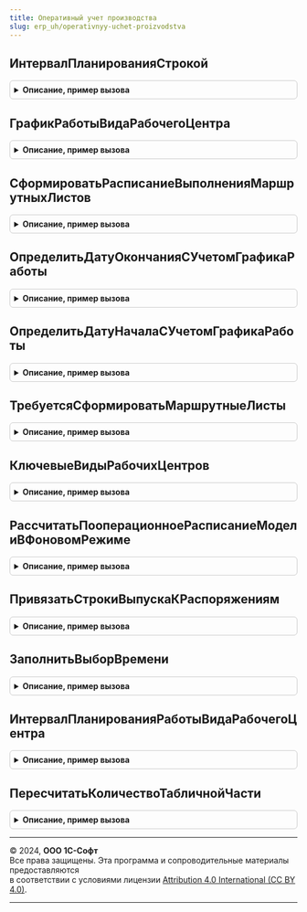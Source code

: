 ```yaml
---
title: Оперативный учет производства
slug: erp_uh/operativnyy-uchet-proizvodstva
---
```



## ИнтервалПланированияСтрокой
<details style="margin: 1em 0; padding: 0.5em; border: 1px solid #ccc; border-radius: 6px;">

<summary style="font-weight: bold; cursor: pointer;">Описание, пример вызова</summary>

```bsl

// Формирует представление интервала планирования в виде строки
//
// Параметры:
//  Период					- Дата - начало интервала планирования
//  ИнтервалПланирования	- ПеречислениеСсылка.ТочностьГрафикаПроизводства - Интервал планирования.
//
// Возвращаемое значение:
//   Строка   - представление интервала планирования.
//
Функция ИнтервалПланированияСтрокой(Период, ИнтервалПланирования) Экспорт
```

Пример вызова
```bsl
Результат = ОперативныйУчетПроизводства.ИнтервалПланированияСтрокой(Период, ИнтервалПланирования) 
```
</details>

## ГрафикРаботыВидаРабочегоЦентра
<details style="margin: 1em 0; padding: 0.5em; border: 1px solid #ccc; border-radius: 6px;">

<summary style="font-weight: bold; cursor: pointer;">Описание, пример вызова</summary>

```bsl

//++ Устарело_Производство21

// Формирует график работы вида рабочего центра
//
// Параметры:
//  ВидРабочегоЦентра	- СправочникСсылка.ВидыРабочихЦентров - Вид рабочего центра для которого нужно получить график работы
//  Начало				- Дата - Начало интервала
//  Окончание			- Дата - Окончание интервала.
//
// Возвращаемое значение:
//   ТаблицаЗначений   - График работы рабочего центра.
//
Функция ГрафикРаботыВидаРабочегоЦентра(ВидРабочегоЦентра, Начало, Окончание) Экспорт
```

Пример вызова
```bsl
Результат = ОперативныйУчетПроизводства.ГрафикРаботыВидаРабочегоЦентра(ВидРабочегоЦентра, Начало, Окончание) 
```
</details>

## СформироватьРасписаниеВыполненияМаршрутныхЛистов
<details style="margin: 1em 0; padding: 0.5em; border: 1px solid #ccc; border-radius: 6px;">

<summary style="font-weight: bold; cursor: pointer;">Описание, пример вызова</summary>

```bsl

// Формирует расписание выполнения маршрутных листов на выбранном рабочем центре
//  Расписание формируется с учетом порядка маршрутных листов и графика работы.
//
// Параметры:
//  Расписание						- ТаблицаЗначений, ДанныеФормыКоллекция, Массив		- расписание в котором будет рассчитан период и объем работы.
//	ПараметрыРабочегоЦентра			- Структура											- содержит параметры РЦ: РабочийЦентр,ВидРабочегоЦентра,ГрафикРаботы,ИнтервалПланирования.
//  Окончание						- Дата												- начало работы будет не позже этой даты.
//  ВариантНаладкиПрошлогоПериода	- СправочникСсылка.ВариантыНаладки					- вариант наладки прошлого периода.
//  Коэффициент						- Число												- коэффициент который нужно применить для модификации времени работы.
//  ГрафикРаботыСУчетомРасписания	- ТаблицаЗначений									- график работы с учетом занятого времени по данным расписания.
//
// Возвращаемое значение:
//  Булево - Истина, если расписание полностью рассчитано.
//
Функция СформироватьРасписаниеВыполненияМаршрутныхЛистов( Экспорт
```

Пример вызова
```bsl
Результат = ОперативныйУчетПроизводства.СформироватьРасписаниеВыполненияМаршрутныхЛистов();
```
</details>

## ОпределитьДатуОкончанияСУчетомГрафикаРаботы
<details style="margin: 1em 0; padding: 0.5em; border: 1px solid #ccc; border-radius: 6px;">

<summary style="font-weight: bold; cursor: pointer;">Описание, пример вызова</summary>

```bsl

// Рассчитывает дату окончания с учетом графика работы рабочего центра
//
// Параметры:
//  Начало						- Дата - Начало работы
//  ВремяРаботы					- Число - Время работы в секундах
//  РабочийЦентр				- СправочникСсылка.РабочиеЦентры - Рабочий центр доступность которого нужно учесть
//  ВремяРаботыВРабочееВремя	- Число - Время работы в нерабочее время
//  ПериодыВыполнения			- Массив - содержит занятые периоды.
//
// Возвращаемое значение:
//   Дата	- Дата окончания работы.
//
Функция ОпределитьДатуОкончанияСУчетомГрафикаРаботы(Начало, ВремяРаботы, РабочийЦентр, ВремяРаботыВРабочееВремя = 0, ПериодыВыполнения = Неопределено) Экспорт
```

Пример вызова
```bsl
Результат = ОперативныйУчетПроизводства.ОпределитьДатуОкончанияСУчетомГрафикаРаботы(Начало, ВремяРаботы, РабочийЦентр, ВремяРаботыВРабочееВремя, ПериодыВыполнения);
```
</details>

## ОпределитьДатуНачалаСУчетомГрафикаРаботы
<details style="margin: 1em 0; padding: 0.5em; border: 1px solid #ccc; border-radius: 6px;">

<summary style="font-weight: bold; cursor: pointer;">Описание, пример вызова</summary>

```bsl

// Рассчитывает дату начала с учетом графика работы рабочего центра
//
// Параметры:
//  Окончание					- Дата - Окончание работы
//  ВремяРаботы					- Число - Время работы в секундах
//  РабочийЦентр				- СправочникСсылка.РабочиеЦентры - Рабочий центр доступность которого нужно учесть
//  НачалоПериодаПланирования	- Дата - Начало периода в котором выполняется планирование
//  ВремяРаботыВРабочееВремя	- Число - Время работы в нерабочее время
//  ПериодыВыполнения			- Массив - содержит занятые периоды.
//
// Возвращаемое значение:
//   Дата	- Дата начала работы
//
Функция ОпределитьДатуНачалаСУчетомГрафикаРаботы(Окончание, ВремяРаботы, РабочийЦентр, НачалоПериодаПланирования, ВремяРаботыВРабочееВремя = 0, ПериодыВыполнения = Неопределено) Экспорт
```

Пример вызова
```bsl
Результат = ОперативныйУчетПроизводства.ОпределитьДатуНачалаСУчетомГрафикаРаботы(Окончание, ВремяРаботы, РабочийЦентр, НачалоПериодаПланирования, ВремяРаботыВРабочееВремя, ПериодыВыполнения);
```
</details>

## ТребуетсяСформироватьМаршрутныеЛисты
<details style="margin: 1em 0; padding: 0.5em; border: 1px solid #ccc; border-radius: 6px;">

<summary style="font-weight: bold; cursor: pointer;">Описание, пример вызова</summary>

```bsl

// Определяет сколько требуется сформировать маршрутных листов
//
// Параметры:
//  Подразделение					- СправочникСсылка.СтруктураПредприятия - подразделение для которого требуется сформировать МЛ
//  СписокРаспоряжений				- Массив - заказы на производство
//  СписокЭтапов					- Массив - этапы графика
//	УправлениеМаршрутнымиЛистами 	- ПеречислениеСсылка.УправлениеМаршрутнымиЛистами - ограничение по методике управления МЛ.
//
// Возвращаемое значение:
//   Число   - сколько маршрутных листов нужно сформировать.
//
Функция ТребуетсяСформироватьМаршрутныеЛисты(Подразделение, СписокРаспоряжений = Неопределено, СписокЭтапов = Неопределено, УправлениеМаршрутнымиЛистами = Неопределено) Экспорт
```

Пример вызова
```bsl
Результат = ОперативныйУчетПроизводства.ТребуетсяСформироватьМаршрутныеЛисты(Подразделение, СписокРаспоряжений, СписокЭтапов, УправлениеМаршрутнымиЛистами);
```
</details>

## КлючевыеВидыРабочихЦентров
<details style="margin: 1em 0; padding: 0.5em; border: 1px solid #ccc; border-radius: 6px;">

<summary style="font-weight: bold; cursor: pointer;">Описание, пример вызова</summary>

```bsl

// Формирует данные по ключевым видам рабочих центров
//
// Параметры:
//  СписокПодразделений				- Массив - подразделения по которому, необходимо получить данные
//									- СправочникСсылка.СтруктураПредприятия - подразделение, по которому необходимо получить данные
//  ДатаНачала						- Дата - начало периода в котором необходимо получить данные
//  ДатаОкончания					- Дата - окончание периода, в котором необходимо получить данные
//	ДобавитьИнформациюОРасписании	- Булево - Истина, если нужно добавить информацию о расписании.
//
// Возвращаемое значение:
//   ТаблицаЗначений	- содержит данные по ключевым видам рабочих центров.
//
Функция КлючевыеВидыРабочихЦентров(СписокПодразделений, ДатаНачала, ДатаОкончания, ДобавитьИнформациюОРасписании = Ложь) Экспорт
```

Пример вызова
```bsl
Результат = ОперативныйУчетПроизводства.КлючевыеВидыРабочихЦентров(СписокПодразделений, ДатаНачала, ДатаОкончания, ДобавитьИнформациюОРасписании);
```
</details>

## РассчитатьПооперационноеРасписаниеМоделиВФоновомРежиме
<details style="margin: 1em 0; padding: 0.5em; border: 1px solid #ccc; border-radius: 6px;">

<summary style="font-weight: bold; cursor: pointer;">Описание, пример вызова</summary>

```bsl

// Инициирует расчет пооперационного расписания в соответствии с параметрами конкретной модели планирования.
//
// Параметры:
//  ПараметрыПланирования	 - см. Обработка.ПооперационноеПланирование.ИнициализироватьПараметрыПланирования.
//  АдресХранилища			 - УникальныйИдентификатор - адрес временного хранилища, в которое будет
//                                    					 помещен результат работы метода.
//
Процедура РассчитатьПооперационноеРасписаниеМоделиВФоновомРежиме(ПараметрыПланирования, АдресХранилища) Экспорт
```

Пример вызова
```bsl
ОперативныйУчетПроизводства.РассчитатьПооперационноеРасписаниеМоделиВФоновомРежиме(ПараметрыПланирования, АдресХранилища) 
```
</details>

## ПривязатьСтрокиВыпускаКРаспоряжениям
<details style="margin: 1em 0; padding: 0.5em; border: 1px solid #ccc; border-radius: 6px;">

<summary style="font-weight: bold; cursor: pointer;">Описание, пример вызова</summary>

```bsl

// Выполняет поиск и заполнение распоряжений в коллекции
//
// Параметры:
// 		Ссылка - ДокументСсылка.ВыпускПродукции - заполняемый документ
// 		КоллекцияДанных - ДанныеФормыКоллекция, ТаблицаЗначений - Таблица, в которой необходимо заполнить распоряжения
// 		Распоряжение - ДокументСсылка.МаршрутныйЛистПроизводства - Распоряжение, если не по всем распоряжениям
// 		Подразделение - СправочникСсылка.СтруктураПредприятия - Подразделение, по которому выполняется подбор распоряжений
// 		НаправлениеВыпуска - ПеречислениеСсылка.ХозяйственныеОперации - Операция, определяет выпуск на склад или в подразделение.
//
Процедура ПривязатьСтрокиВыпускаКРаспоряжениям(Ссылка, КоллекцияДанных, Распоряжение, Подразделение, НаправлениеВыпуска) Экспорт
```

Пример вызова
```bsl
ОперативныйУчетПроизводства.ПривязатьСтрокиВыпускаКРаспоряжениям(Ссылка, КоллекцияДанных, Распоряжение, Подразделение, НаправлениеВыпуска) 
```
</details>

## ЗаполнитьВыборВремени
<details style="margin: 1em 0; padding: 0.5em; border: 1px solid #ccc; border-radius: 6px;">

<summary style="font-weight: bold; cursor: pointer;">Описание, пример вызова</summary>

```bsl

// Заполняет список для выбора времени
//
// Параметры:
//  СписокВыбора	- СписокЗначений - список в который нужно добавить время
//  Начало			- Число - час, с которого нужно начать заполнение
//  Окончание		- Число - час, по который нужно заполнить
//  ККонцуЧаса		- Булево - истина, если дату нужно привести к концу часа.
//
Процедура ЗаполнитьВыборВремени(СписокВыбора, Начало = 0, Окончание = 23, ККонцуЧаса = Ложь) Экспорт
```

Пример вызова
```bsl
ОперативныйУчетПроизводства.ЗаполнитьВыборВремени(СписокВыбора, Начало, Окончание, ККонцуЧаса);
```
</details>

## ИнтервалПланированияРаботыВидаРабочегоЦентра
<details style="margin: 1em 0; padding: 0.5em; border: 1px solid #ccc; border-radius: 6px;">

<summary style="font-weight: bold; cursor: pointer;">Описание, пример вызова</summary>

```bsl

// Определяет интервал планирования работы вида рабочего центра
//
// Параметры:
//  ВидРабочегоЦентра	- СправочникСсылка.ВидыРабочихЦентров - Вид рабочего центра для которого нужно интервал планирования.
//
// Возвращаемое значение:
//   ПеречислениеСсылка.ТочностьГрафикаПроизводства - интервал планирования работы вида рабочего центра.
//
Функция ИнтервалПланированияРаботыВидаРабочегоЦентра(ВидРабочегоЦентра) Экспорт
```

Пример вызова
```bsl
Результат = ОперативныйУчетПроизводства.ИнтервалПланированияРаботыВидаРабочегоЦентра(ВидРабочегоЦентра) 
```
</details>

## ПересчитатьКоличествоТабличнойЧасти
<details style="margin: 1em 0; padding: 0.5em; border: 1px solid #ccc; border-radius: 6px;">

<summary style="font-weight: bold; cursor: pointer;">Описание, пример вызова</summary>

```bsl

// Пересчитывает количество в табличной части.
//
// Параметры:
//  СписокСтрок - Массив - строки для обработки.
//  Коэффициент	- Число - коэффициент пересчета.
//  ЕстьУпаковки - Булево - флаг наличия упаковок в табличной части.
//  СуффиксКоличество - Строка - суффикс колонки с количеством.
//  СуффиксКоличествоНорматив - Строка - суффикс колонки с нормативным количеством.
//
Процедура ПересчитатьКоличествоТабличнойЧасти(СписокСтрок, Коэффициент, ЕстьУпаковки, СуффиксКоличество = Неопределено, СуффиксКоличествоНорматив = Неопределено) Экспорт
```

Пример вызова
```bsl
ОперативныйУчетПроизводства.ПересчитатьКоличествоТабличнойЧасти(СписокСтрок, Коэффициент, ЕстьУпаковки, СуффиксКоличество, СуффиксКоличествоНорматив);
```
</details>

---

© 2024, **ООО 1С-Софт**  
Все права защищены. Эта программа и сопроводительные материалы предоставляются  
в соответствии с условиями лицензии [Attribution 4.0 International (CC BY 4.0)](https://creativecommons.org/licenses/by/4.0/legalcode).

---

